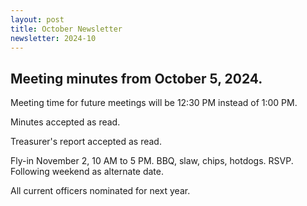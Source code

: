 ```yaml
---
layout: post
title: October Newsletter
newsletter: 2024-10
---
```


## Meeting minutes from October 5, 2024.

Meeting time for future meetings will be 12:30 PM instead of 1:00 PM.

Minutes accepted as read.

Treasurer's report accepted as read.

Fly-in November 2, 10 AM to 5 PM. BBQ, slaw, chips, hotdogs. RSVP. Following weekend as alternate date.

All current officers nominated for next year.
